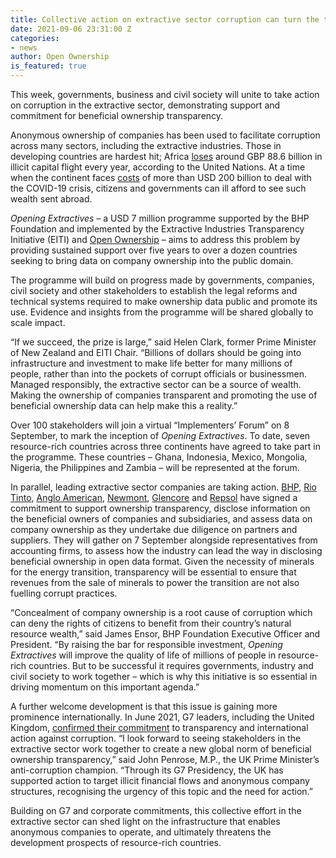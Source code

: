 ```yaml
---
title: Collective action on extractive sector corruption can turn the tide
date: 2021-09-06 23:31:00 Z
categories:
- news
author: Open Ownership
is_featured: true
---
```


This week, governments, business and civil society will unite to take action on corruption in the extractive sector, demonstrating support and commitment for beneficial ownership transparency.

Anonymous ownership of companies has been used to facilitate corruption across many sectors, including the extractive industries. Those in developing countries are hardest hit; Africa [loses](https://www.un.org/africarenewal/web-features/africa-could-gain-89-billion-annually-curbing-illicit-financial-flows) around GBP 88.6 billion in illicit capital flight every year, according to the United Nations. At a time when the continent faces [costs](https://unctad.org/news/curb-capital-flight-help-fund-covid-19-response-africa) of more than USD 200 billion to deal with the COVID-19 crisis, citizens and governments can ill afford to see such wealth sent abroad.

<i>Opening Extractives</i> – a USD 7 million programme supported by the BHP Foundation and implemented by the Extractive Industries Transparency Initiative (EITI) and [Open Ownership](https://openownership.org/) – aims to address this problem by providing sustained support over five years to over a dozen countries seeking to bring data on company ownership into the public domain.

The programme will build on progress made by governments, companies, civil society and other stakeholders to establish the legal reforms and technical systems required to make ownership data public and promote its use. Evidence and insights from the programme will be shared globally to scale impact.

“If we succeed, the prize is large,” said Helen Clark, former Prime Minister of New Zealand and EITI Chair. “Billions of dollars should be going into infrastructure and investment to make life better for many millions of people, rather than into the pockets of corrupt officials or businessmen. Managed responsibly, the extractive sector can be a source of wealth. Making the ownership of companies transparent and promoting the use of beneficial ownership data can help make this a reality.”

Over 100 stakeholders will join a virtual “Implementers’ Forum” on 8 September, to mark the inception of <i>Opening Extractives</i>. To date, seven resource-rich countries across three continents have agreed to take part in the programme. These countries – Ghana, Indonesia, Mexico, Mongolia, Nigeria, the Philippines and Zambia – will be represented at the forum.

In parallel, leading extractive sector companies are taking action. [BHP](https://www.bhp.com/), [Rio Tinto](https://www.eiti.org/supporter/rio-tinto), [Anglo American](https://www.eiti.org/supporter/anglo-american), [Newmont](https://www.eiti.org/supporter/newmont), [Glencore](https://www.eiti.org/supporter/glencore) and [Repsol](https://eiti.org/supporter/repsol) have signed a commitment to support ownership transparency, disclose information on the beneficial owners of companies and subsidiaries, and assess data on company ownership as they undertake due diligence on partners and suppliers. They will gather on 7 September alongside representatives from accounting firms, to assess how the industry can lead the way in disclosing beneficial ownership in open data format.
Given the necessity of minerals for the energy transition, transparency will be essential to ensure that revenues from the sale of minerals to power the transition are not also fuelling corrupt practices.

“Concealment of company ownership is a root cause of corruption which can deny the rights of citizens to benefit from their country’s natural resource wealth,” said James Ensor, BHP Foundation Executive Officer and President. “By raising the bar for responsible investment, <i>Opening Extractives</i> will improve the quality of life of millions of people in resource-rich countries. But to be successful it requires governments, industry and civil society to work together – which is why this initiative is so essential in driving momentum on this important agenda.”

A further welcome development is that this issue is gaining more prominence internationally. In June 2021, G7 leaders, including the United Kingdom, [confirmed their commitment](https://www.consilium.europa.eu/media/50361/carbis-bay-g7-summit-communique.pdf) to transparency and international action against corruption. “I look forward to seeing stakeholders in the extractive sector work together to create a new global norm of beneficial ownership transparency,” said John Penrose, M.P., the UK Prime Minister’s anti-corruption champion. “Through its G7 Presidency, the UK has supported action to target illicit financial flows and anonymous company structures, recognising the urgency of this topic and the need for action.”

Building on G7 and corporate commitments, this collective effort in the extractive sector can shed light on the infrastructure that enables anonymous companies to operate, and ultimately threatens the development prospects of resource-rich countries.